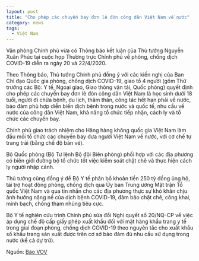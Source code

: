 ```yaml
---
layout: post
title: "Cho phép các chuyến bay đơn lẻ đón công dân Việt Nam về nước"
category: news
tags: 
  - Việt Nam
---
```

Văn phòng Chính phủ vừa có Thông báo kết luận của Thủ tướng Nguyễn Xuân Phúc tại cuộc họp Thường trực Chính phủ về phòng, chống dịch COVID-19 diễn ra ngày 20 và 22/4/2020.

Theo Thông báo, Thủ tướng Chính phủ đồng ý với các kiến nghị của Ban Chỉ đạo Quốc gia phòng, chống dịch COVID-19, giao tổ 4 người (gồm Thứ trưởng các Bộ: Y tế, Ngoại giao, Giao thông vận tải, Quốc phòng) quyết định cho phép các chuyến bay đơn lẻ đón công dân Việt Nam là học sinh dưới 18 tuổi, người đi chữa bệnh, du lịch, thăm thân, công tác hết hạn phải về nước, bảo đảm phù hợp diễn biến dịch bệnh trong nước và quốc tế, nhu cầu về nước của công dân Việt Nam, khả năng tổ chức tiếp nhận, cách ly và tổ chức các chuyến bay.

Chính phủ giao trách nhiệm cho Hãng hàng không quốc gia Việt Nam làm đầu mối tổ chức các chuyến bay đưa người Việt Nam về nước, với cơ chế tự trang trải (bằng chế độ bán vé).

Bộ Quốc phòng (Bộ Tư lệnh Bộ đội Biên phòng) phối hợp với các địa phương có biên giới đường bộ tổ chức tốt việc kiểm soát chặt chẽ và thực hiện cách ly người nhập cảnh.

Thủ tướng cũng đồng ý để Bộ Y tế phân bổ khoản tiền 250 tỷ đồng ủng hộ, tài trợ hoạt động phòng, chống dịch qua Ủy ban Trung ương Mặt trận Tổ quốc Việt Nam và qua tin nhắn cho các địa phương thực sự khó khăn chịu ảnh hưởng nặng nề của dịch bệnh COVID-19, đảm bảo chặt chẽ, công khai, minh bạch, chống tham nhũng tiêu cực.

Bộ Y tế nghiên cứu trình Chính phủ sửa đổi Nghị quyết số 20/NQ-CP về việc áp dụng chế độ cấp giấy phép xuất khẩu đối với mặt hàng khẩu trang y tế trong giai đoạn phòng, chống dịch COVID-19 theo nguyên tắc cho xuất khẩu số khẩu trang sản xuất được trên cơ sở bảo đảm đủ nhu cầu sử dụng trong nước (kể cả dự trữ).

Nguồn: [Báo VOV](https://vov.vn/tin-24h/cho-phep-cac-chuyen-bay-don-le-don-cong-dan-viet-nam-ve-nuoc-1041186.vov)